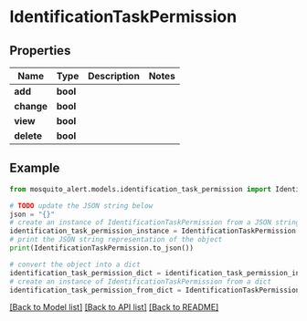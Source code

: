 # IdentificationTaskPermission


## Properties

Name | Type | Description | Notes
------------ | ------------- | ------------- | -------------
**add** | **bool** |  | 
**change** | **bool** |  | 
**view** | **bool** |  | 
**delete** | **bool** |  | 

## Example

```python
from mosquito_alert.models.identification_task_permission import IdentificationTaskPermission

# TODO update the JSON string below
json = "{}"
# create an instance of IdentificationTaskPermission from a JSON string
identification_task_permission_instance = IdentificationTaskPermission.from_json(json)
# print the JSON string representation of the object
print(IdentificationTaskPermission.to_json())

# convert the object into a dict
identification_task_permission_dict = identification_task_permission_instance.to_dict()
# create an instance of IdentificationTaskPermission from a dict
identification_task_permission_from_dict = IdentificationTaskPermission.from_dict(identification_task_permission_dict)
```
[[Back to Model list]](../README.md#documentation-for-models) [[Back to API list]](../README.md#documentation-for-api-endpoints) [[Back to README]](../README.md)


